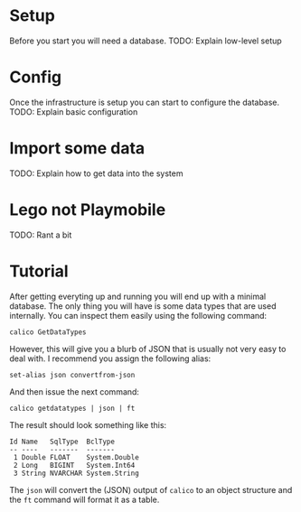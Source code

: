 ﻿# Setup
Before you start you will need a database.
TODO: Explain low-level setup

# Config
Once the infrastructure is setup you can start to configure the database.
TODO: Explain basic configuration

# Import some data
TODO: Explain how to get data into the system

# Lego not Playmobile
TODO: Rant a bit

# Tutorial
After getting everyting up and running you will end up with a minimal
database. The only thing you will have is some data types that are used
internally. You can inspect them easily using the following command:

    calico GetDataTypes

However, this will give you a blurb of JSON that is usually not very easy
to deal with. I recommend you assign the following alias:

    set-alias json convertfrom-json

And then issue the next command:

    calico getdatatypes | json | ft

The result should look something like this:

    Id Name   SqlType  BclType
    -- ----   -------  -------
     1 Double FLOAT    System.Double
     2 Long   BIGINT   System.Int64
     3 String NVARCHAR System.String

The `json` will convert the (JSON) output of `calico` to an object structure
and the `ft` command will format it as a table.
